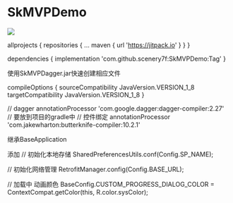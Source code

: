 # SkMVPDemo

[![](https://jitpack.io/v/scenery7f/SkMVPDemo.svg)](https://jitpack.io/#scenery7f/SkMVPDemo)

allprojects {
    repositories {
        ...
        maven { url 'https://jitpack.io' }
    }
}
    
dependencies {
        implementation 'com.github.scenery7f:SkMVPDemo:Tag'
}

使用SkMVPDagger.jar快速创建相应文件


compileOptions {
    sourceCompatibility JavaVersion.VERSION_1_8
    targetCompatibility JavaVersion.VERSION_1_8
}

// dagger
annotationProcessor 'com.google.dagger:dagger-compiler:2.27' // 要放到项目的gradle中
// 控件绑定
    annotationProcessor 'com.jakewharton:butterknife-compiler:10.2.1'

继承BaseApplication

添加
// 初始化本地存储
SharedPreferencesUtils.conf(Config.SP_NAME);

// 初始化网络管理
RetrofitManager.config(Config.BASE_URL);

// 加载中 动画颜色
BaseConfig.CUSTOM_PROGRESS_DIALOG_COLOR = ContextCompat.getColor(this, R.color.sysColor);

